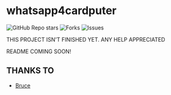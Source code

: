 # whatsapp4cardputer
![GitHub Repo stars](https://img.shields.io/github/stars/bjarnewp/whatsapp4cardputer?style=social)
![Forks](https://img.shields.io/github/forks/bjarnepw/whatsapp4cardputer?style=social)
![Issues](https://img.shields.io/github/issues/bjarnepw/whatsapp4cardputer?style=social)

THIS PROJECT ISN'T FINISHED YET. ANY HELP APPRECIATED

README COMING SOON!


## THANKS TO
- [Bruce](https://github.com/pr3y/Bruce)
